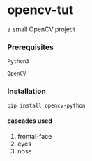 # opencv-tut
a small OpenCV project 

### Prerequisites

```
Python3
```
```
OpenCV
```
### Installation 
```
pip install opencv-python 
```
#### cascades used
1. frontal-face
2. eyes
3. nose
